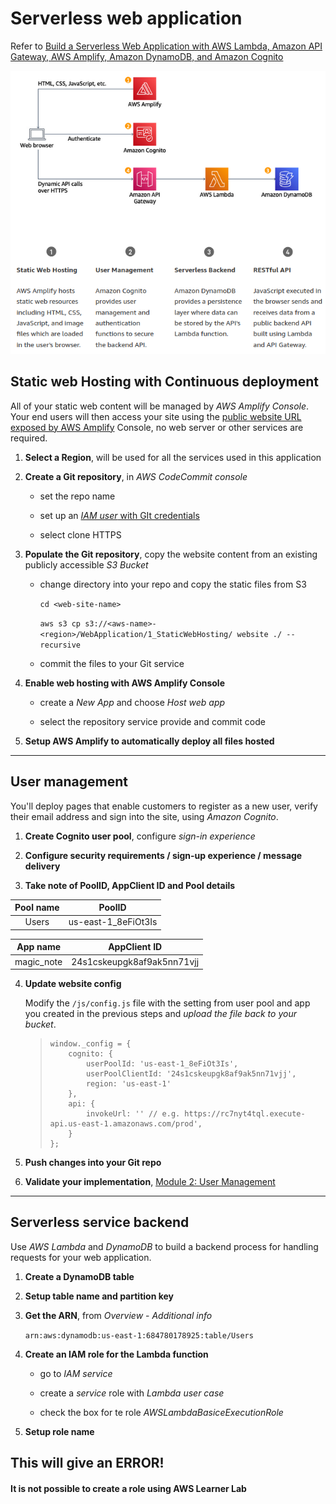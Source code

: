# Serverless web application

Refer to [Build a Serverless Web Application with AWS Lambda, Amazon API Gateway, AWS Amplify, Amazon DynamoDB, and Amazon Cognito](https://aws.amazon.com/getting-started/hands-on/build-serverless-web-app-lambda-apigateway-s3-dynamodb-cognito/?nc1=h_ls)

<img src="./images/Architecture.png" title="" alt="Architecture" data-align="center">

## Static web Hosting with Continuous deployment

All of your static web content will be managed by *AWS Amplify Console*. Your end users will then access your site using the <u>public website URL exposed by AWS Amplify</u> Console, no web server or other services are required.

1. **Select a Region**, will be used for all the services used in this application

2. **Create a Git repository**, in *AWS CodeCommit console*
   
   * set the repo name
   
   * set up an <u>*IAM user* with GIt credentials</u>
   
   * select clone HTTPS

3. **Populate the Git repository**, copy the website content from an existing publicly accessible *S3 Bucket*
   
   * change directory into your repo and copy the static files from S3
     
     `cd <web-site-name>`
     
     `aws s3 cp s3://<aws-name>-<region>/WebApplication/1_StaticWebHosting/ website ./ --recursive`
   
   * commit the files to your Git service

4. **Enable web hosting with AWS Amplify Console**
   
   * create a *New App* and choose *Host web app*
   
   * select the repository service provide and commit code

5. **Setup AWS Amplify to automatically deploy all files hosted**

---

## User management

You'll deploy pages that enable customers to register as a new user, verify their email address and sign into the site, using *Amazon Cognito*.

1. **Create Cognito user pool**, configure *sign-in experience*

2. **Configure security requirements / sign-up experience / message delivery**

3. **Take note of PoolID, AppClient ID and Pool details**

| Pool name | PoolID              |
|:---------:|:-------------------:|
| Users     | us-east-1_8eFiOt3Is |

| App name   | AppClient ID               |
| ---------- | -------------------------- |
| magic_note | 24s1cskeupgk8af9ak5nn71vjj |

4. **Update website config**
   
   Modify the `/js/config.js` file with the setting from user pool and app you created in the previous steps and *upload the file back to your bucket*.
   
   > ```
   > window._config = {
   >     cognito: {
   >         userPoolId: 'us-east-1_8eFiOt3Is',
   >         userPoolClientId: '24s1cskeupgk8af9ak5nn71vjj',
   >         region: 'us-east-1'
   >     },
   >     api: {
   >         invokeUrl: '' // e.g. https://rc7nyt4tql.execute-api.us-east-1.amazonaws.com/prod',
   >     }
   > };
   > ```

5. **Push changes into your Git repo**

6. **Validate your implementation**, [Module 2: User Management](https://aws.amazon.com/getting-started/hands-on/build-serverless-web-app-lambda-apigateway-s3-dynamodb-cognito/module-2/)

---

## Serverless service backend

Use *AWS Lambda* and *DynamoDB* to build a backend process for handling requests for your web application.

1. **Create a DynamoDB table**

2. **Setup table name and partition key**

3. **Get the ARN**, from *Overview* - *Additional info*
   
   `arn:aws:dynamodb:us-east-1:684780178925:table/Users`

4. **Create an IAM role for the Lambda function**
   
   * go to *IAM service*
   
   * create a *service* role with *Lambda user case*
   
   * check the box for te role *AWSLambdaBasiceExecutionRole*

5. **Setup role name**

## This will give an ERROR!

#### It is not possible to create a role using AWS Learner Lab


